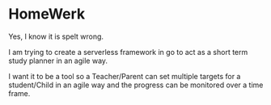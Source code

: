 # HomeWerk

Yes, I know it is spelt wrong.

I am trying to create a serverless framework in go to act as a short term study planner in an agile way.

I want it to be a tool so a Teacher/Parent can set multiple targets for a student/Child in an agile way and the progress can be
monitored over a time frame.

